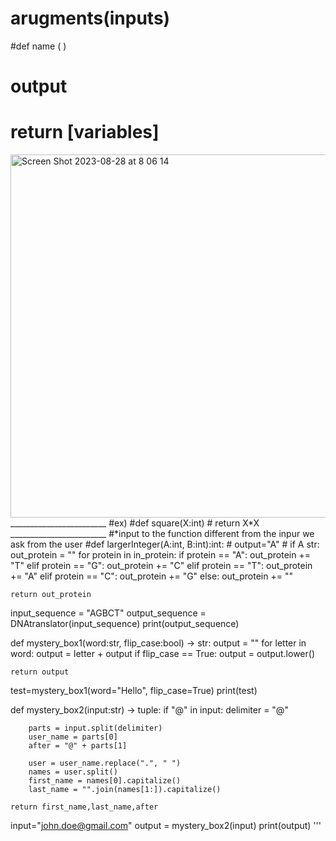 #         arugments(inputs)
#def name (               )
#            output
#   return [variables]
<img width="581" alt="Screen Shot 2023-08-28 at 8 06 14" src="https://github.com/Yuiko-tsr/unit-1/assets/134657923/7f48635f-199b-4c6c-89a9-12702b4d0239">
________________________
#ex) 
#def square(X:int)
#  return X*X
________________________
                  #*input to the function different from the inpur we ask from the user
#def largerInteger(A:int, B:int):int:
#    output="A"
#    if A<B:
#        output="B"
#    return output
#    
#r = largerInteger(2021,15)
#print(r)
________________________
'''
def DNAtranslator(in_protein: str) -> str:
    out_protein = ""
    for protein in in_protein:
        if protein == "A":
            out_protein += "T"
        elif protein == "G":
            out_protein += "C"
        elif protein == "T":
            out_protein += "A"
        elif protein == "C":
            out_protein += "G"
        else:
            out_protein += ""

    return out_protein


input_sequence = "AGBCT"
output_sequence = DNAtranslator(input_sequence)
print(output_sequence)

def mystery_box1(word:str, flip_case:bool) -> str:
    output = ""
    for letter in word:
        output = letter + output
    if flip_case == True:
        output = output.lower()

    return output
test=mystery_box1(word="Hello", flip_case=True)
print(test)


def mystery_box2(input:str) -> tuple:
    if "@" in input:
        delimiter = "@"

        parts = input.split(delimiter)
        user_name = parts[0]
        after = "@" + parts[1]

        user = user_name.replace(".", " ")
        names = user.split()
        first_name = names[0].capitalize()
        last_name = "".join(names[1:]).capitalize()

    return first_name,last_name,after

input="john.doe@gmail.com"
output = mystery_box2(input)
print(output)
'''
